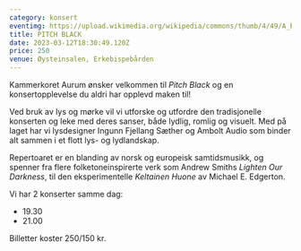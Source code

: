 ```yaml
---
category: konsert
eventimg: https://upload.wikimedia.org/wikipedia/commons/thumb/4/49/A_black_image.jpg/640px-A_black_image.jpg
title: PITCH BLACK
date: 2023-03-12T18:30:49.120Z
price: 250
venue: Øysteinsalen, Erkebispebården
---
```

Kammerkoret Aurum ønsker velkommen til *Pitch Black* og en konsertopplevelse du aldri har opplevd maken til!

Ved bruk av lys og mørke vil vi utforske og utfordre den tradisjonelle konserten og leke med deres sanser, både lydlig, romlig og visuelt.
Med på laget har vi lysdesigner Ingunn Fjellang Sæther og Ambolt Audio som binder alt sammen i et flott lys- og lydlandskap.

Repertoaret er en blanding av norsk og europeisk samtidsmusikk, og spenner fra flere folketoneinspirerte verk som Andrew Smiths *Lighten Our Darkness*, til den eksperimentelle *Keltainen Huone* av Michael E. Edgerton.

V﻿i har 2 konserter samme dag:

* 1﻿9.30
* 2﻿1.00

B﻿illetter koster 250/150 kr.